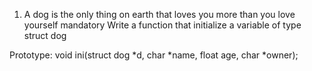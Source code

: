 1. A dog is the only thing on earth that loves you more than you love yourself
mandatory
Write a function that initialize a variable of type struct dog

Prototype: void ini(struct dog *d, char *name, float age, char *owner);
